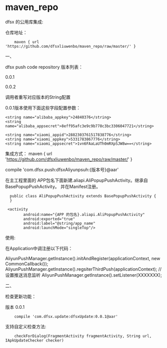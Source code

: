 # maven_repo

dfsx 的公用库集成:

仓库地址：

        maven { url 'https://github.com/dfsxliuwenbo/maven_repo/raw/master/' }

一、

dfsx push code repository
版本列表：

0.0.1

0.0.2

调用者重写对应版本的String配置

0.0.1版本使用下面这些字段配置参数： 

    <string name="alibaba_appkey">24840376</string>
    <string name="alibaba_appsecret">8eff95afc3e9c9b778c3bc3306047721</string>

    <string name="xiaomi_appid">2882303761517838776</string>
    <string name="xiaomi_appkey">5331783867776</string>
    <string name="xiaomi_appsecret">1vn6FAaLaUTh0mRXpSJW8w==</string>
    
集成方式：
 maven { url 'https://github.com/dfsxliuwenbo/maven_repo/raw/master/' }
 
 compile 'com.dfsx.push:dfsxAliyunpsuh:{版本号}@aar'
 
 在主工程里面的 APP包名下面新建.aliapi.AliPopupPushActivity。继承自BasePopupPushActivity。
 并在Manifest注册。
 
 
      public class AliPopupPushActivity extends BasePopupPushActivity {
      }

     <activity
            android:name="{APP 的包名}.aliapi.AliPopupPushActivity"
            android:exported="true"
            android:label="@string/app_name"
            android:launchMode="singleTop"/>

使用:

   在Application中调注册以下代码：
   
   AliyunPushManager.getInstance().initAndRegister(applicationContext, new CommonCallback());
   AliyunPushManager.getInstance().regsiterThirdPush(applicationContext);
   //设置推送消息监听
   AliyunPushManager.getInstance().setListener(XXXXXXX);
   
   
二、

检查更新功能：

版本 0.0.1

        compile 'com.dfsx.update:dfsxUpdate:0.0.1@aar'

支持自定义检查方法:

        checkForDialog(FragmentActivity fragmentActivity, String url, IApkUpdateChecker checker)

